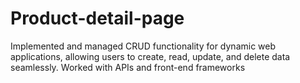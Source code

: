 # Product-detail-page
Implemented and managed CRUD functionality for dynamic web applications, allowing users to create, read, update, and delete data seamlessly. Worked with APIs and front-end frameworks
